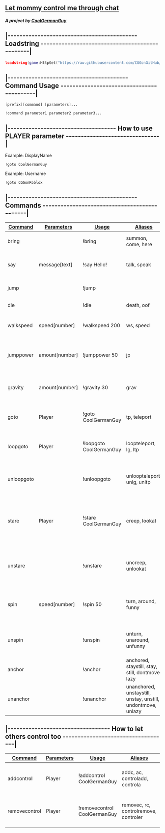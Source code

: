 ## <u>Let mommy control me through chat</u>

##### A project by [CoolGermanGuy](https://www.roblox.com/users/1136054560/profile)

## |------------------------------------------- Loadstring -----------------------------------------------|

```lua
loadstring(game:HttpGet("https://raw.githubusercontent.com/CGGonGitHub/Roblox/main/CONTROL%20/Let%20mommy%20control%20me%20through%20chat.lua"))()
```

## |---------------------------------------- Command Usage ------------------------------------------|

```
[prefix][command] [parameters]...
```

```
!command parameter1 parameter2 parameter3...
```

## |------------------------------------ How to use PLAYER parameter -------------------------------|

Example: DisplayName

```
!goto CoolGermanGuy
```

Example: Username

```
!goto CGGonRoblox
```

## |------------------------------------------- Commands ---------------------------------------------|

| <u>**Command**</u> | <u>**Parameters**</u> | <u>**Usage**</u> | <u>**Aliases**</u> | <u>**Definition**</u> |
| --- | --- | --- | --- | --- |
| bring |     | !bring | summon, come, here | Brings THEM to YOU |
| say | message[text] | !say Hello! | talk, speak | Makes THEM say [message] in chat |
| jump |     | !jump |     | Makes THEM jump once |
| die |     | !die | death, oof | Makes THEM die |
| walkspeed | speed[number] | !walkspeed 200 | ws, speed | Makes THEM run as fast as NUMBER |
| jumppower | amount[number] | !jumppower 50 | jp  | Makes THEM jump as high as NUMBER |
| gravity | amount[number] | !gravity 30 | grav | Makes the Gravity for THEM as high as NUMBER |
| goto | Player | !goto CoolGermanGuy | tp, teleport | Makes THEM teleport to PLAYER |
| loopgoto | Player | !loopgoto CoolGermanGuy | loopteleport, lg, ltp | Makes THEM constantly teleport to PLAYER |
| unloopgoto |     | !unloopgoto | unloopteleport, unlg, unltp | Makes THEM stop constantly teleporting |
| stare | Player | !stare CoolGermanGuy | creep, lookat | Makes THEM constantly look at PLAYER by rotating their character |
| unstare |     | !unstare | uncreep, unlookat | Makes THEM stop constantly looking at SOMEONE |
| spin | speed[number] | !spin 50 | turn, around, funny | Makes THEM constantly spin with NUMBER speed |
| unspin |     | !unspin | unturn, unaround, unfunny | Makes THEM stop constantly turning |
| anchor |     | !anchor | anchored, staystill, stay, still, dontmove, lazy | Makes THEM unable to move |
| unanchor |     | !unanchor | unanchored, unstaystill, unstay, unstill, undontmove, unlazy | Makes THEM able to move again |

## |---------------------------------- How to let others control too -----------------------------------|

| <u>**Command**</u> | <u>**Parameters**</u> | <u>**Usage**</u> | <u>**Aliases**</u> | <u>**Definition**</u> |
| --- | --- | --- | --- | --- |
| addcontrol | Player | !addcontrol CoolGermanGuy | addc, ac, controladd, controla | Makes PLAYER able to control THEM |
| removecontrol | Player | !removecontrol CoolGermanGuy | removec, rc, controlremove, controler | Makes PLAYER unable to control THEM |
